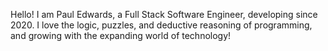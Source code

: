 Hello! I am Paul Edwards, a Full Stack Software Engineer, developing since 2020.
I love the logic, puzzles, and deductive reasoning of programming, and growing with the expanding world of technology!

